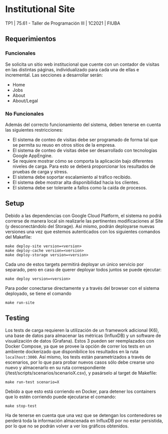 # Institutional Site
TP1 | 75.61 - Taller de Programación III | 1C2021 | FIUBA

## Requerimientos

### Funcionales

Se solicita un sitio web institucional que cuente con un contador de visitas en las distintas páginas, individualizado para cada una de ellas e incremental. Las secciones a desarrollar serán:

* Home
* Jobs
* About
* About/Legal

### No Funcionales

Además del correcto funcionamiento del sistema, deben tenerse en cuenta las siguientes restricciones:

* El sistema de conteo de visitas debe ser programado de forma tal que se permita su reuso en otros sitios de la empresa.
* El sistema de conteo de visitas debe ser desarrollado con tecnologías Google AppEngine.
* Se requiere mostrar cómo se comporta la aplicación bajo diferentes niveles de carga. Para esto se deberá proporcionar los resultados de pruebas de carga y stress.
* El sistema debe soportar escalamiento al tráfico recibido.
* El sistema debe mostrar alta disponibilidad hacia los clientes.
* El sistema debe ser tolerante a fallos como la caída de procesos.

## Setup

Debido a las dependencias con Google Cloud Platform, el sistema no podrá correrse de manera local sin realizarle las pertinentes modificaciones al Site (y desconectándolo del Storage). Así mismo, podrán deployarse nuevas versiones una vez que estemos autenticados con los siguientes comandos del Makefile:

```
make deploy-site version=<version>
make deploy-cache version=<version>
make deploy-storage version=<version>
```

Cada uno de estos targets permitirá deployar un único servicio por separado, pero en caso de querer deployar todos juntos se puede ejecutar:

```
make deploy version=<version>
```

Para poder conectarse directamente y a través del browser con el sistema deployado, se tiene el comando

```
make run-site
```

## Testing

Los tests de carga requieren la utilización de un framework adicional (K6), una base de datos para almacenar las métricas (InfluxDB) y un software de visualización de datos (Grafana). Estos 3 pueden ser reemplazados con Docker Compose, ya que se provee la opción de correr los tests en un ambiente dockerizado que disponibilice los resultados en la ruta `localhost:3000`. Así mismo, los tests están parametrizados a través de escenarios, por lo que para probar nuevos casos sólo debe crearse uno nuevo y almacenarlo en su ruta correspondiente (/test/scripts/scenarios/scenarioX.csv), y pasárselo al target de Makefile:

```
make run-test scenario=X
```

Debido a que esto está corriendo en Docker, para detener los containers que lo estén corriendo puede ejecutarse el comando:

```
make stop-test
```

Ha de tenerse en cuenta que una vez que se detengan los contenedores se perderá toda la información almacenada en InfluxDB por no estar persistida, por lo que no se podrán volver a ver los gráficos obtenidos.

